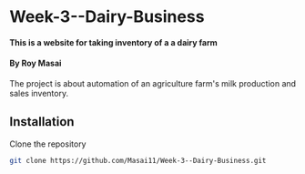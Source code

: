 # Week-3--Dairy-Business
#### This is a website for taking inventory of a a dairy farm
#### By **Roy Masai**
The project is about automation of an agriculture farm's milk production and sales inventory.




## Installation

Clone the repository

```bash
git clone https://github.com/Masai11/Week-3--Dairy-Business.git
```
